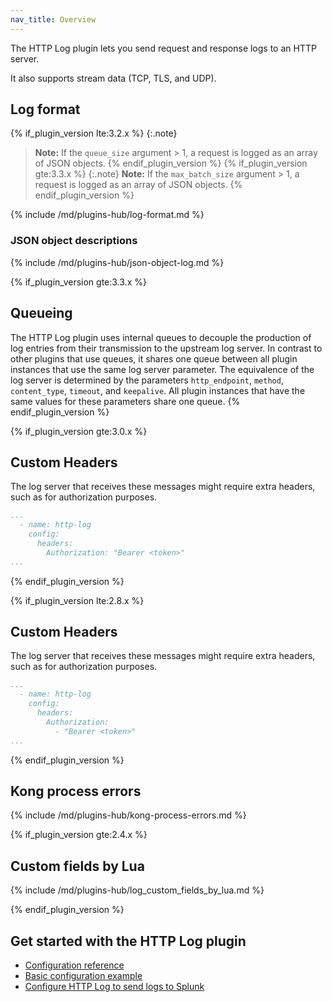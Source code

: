 ```yaml
---
nav_title: Overview
---
```


The HTTP Log plugin lets you send request and response logs to an HTTP server.

It also supports stream data (TCP, TLS, and UDP).

## Log format

{% if_plugin_version lte:3.2.x %}
{:.note}
> **Note:** If the `queue_size` argument > 1, a request is logged as an array of JSON objects.
{% endif_plugin_version %}
{% if_plugin_version gte:3.3.x %}
{:.note}
> **Note:** If the `max_batch_size` argument > 1, a request is logged as an array of JSON objects.
{% endif_plugin_version %}

{% include /md/plugins-hub/log-format.md %}

### JSON object descriptions

{% include /md/plugins-hub/json-object-log.md %}

{% if_plugin_version gte:3.3.x %}
## Queueing

The HTTP Log plugin uses internal queues to decouple the production of
log entries from their transmission to the upstream log server.  In
contrast to other plugins that use queues, it shares one queue
between all plugin instances that use the same log server parameter.
The equivalence of the log server is determined by the parameters
`http_endpoint`, `method`, `content_type`, `timeout`, and `keepalive`.
All plugin instances that have the same values for these parameters
share one queue.
{% endif_plugin_version %}

{% if_plugin_version gte:3.0.x %}

## Custom Headers

The log server that receives these messages might require extra headers, such as for authorization purposes.

```yaml
...
  - name: http-log
    config:
      headers:
        Authorization: "Bearer <token>"
...
```

{% endif_plugin_version %}

{% if_plugin_version lte:2.8.x %}

## Custom Headers

The log server that receives these messages might require extra headers, such as for authorization purposes.

```yaml
...
  - name: http-log
    config:
      headers:
        Authorization: 
          - "Bearer <token>"
...
```

{% endif_plugin_version %}

## Kong process errors

{% include /md/plugins-hub/kong-process-errors.md %}

{% if_plugin_version gte:2.4.x %}

## Custom fields by Lua

{% include /md/plugins-hub/log_custom_fields_by_lua.md %}

{% endif_plugin_version %}

## Get started with the HTTP Log plugin
* [Configuration reference](/hub/kong-inc/http-log/configuration/)
* [Basic configuration example](/hub/kong-inc/http-log/how-to/basic-example/)
* [Configure HTTP Log to send logs to Splunk](/hub/kong-inc/http-log/how-to/custom-fields/)
